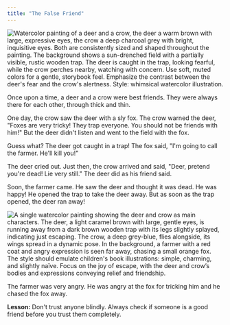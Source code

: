 ```yaml
---
title: "The False Friend"
---
```


![Watercolor painting of a deer and a crow, the deer a warm brown with large, expressive eyes, the crow a deep charcoal grey with bright, inquisitive eyes.  Both are consistently sized and shaped throughout the painting.  The background shows a sun-drenched field with a partially visible, rustic wooden trap.  The deer is caught in the trap, looking fearful, while the crow perches nearby, watching with concern.  Use soft, muted colors for a gentle, storybook feel. Emphasize the contrast between the deer's fear and the crow's alertness. Style: whimsical watercolor illustration.](/images/image_the-false-friend0.png)

Once upon a time, a deer and a crow were best friends. They were always there for each other, through thick and thin.


One day, the crow saw the deer with a sly fox.  The crow warned the deer, "Foxes are very tricky! They trap everyone. You should not be friends with him!" But the deer didn't listen and went to the field with the fox.

Guess what? The deer got caught in a trap! The fox said, "I'm going to call the farmer. He'll kill you!" 


The deer cried out.  Just then, the crow arrived and said, "Deer, pretend you're dead! Lie very still." The deer did as his friend said.

Soon, the farmer came. He saw the deer and thought it was dead.  He was happy! He opened the trap to take the deer away.  But as soon as the trap opened, the deer ran away!

![A single watercolor painting showing the deer and crow as main characters. The deer, a light caramel brown with large, gentle eyes, is running away from a dark brown wooden trap with its legs slightly splayed, indicating just escaping. The crow, a deep grey-blue, flies alongside, its wings spread in a dynamic pose. In the background, a farmer with a red coat and angry expression is seen far away, chasing a small orange fox. The style should emulate children's book illustrations: simple, charming, and slightly naïve. Focus on the joy of escape, with the deer and crow’s bodies and expressions conveying relief and friendship.](/images/image_the-false-friend2.png)

The farmer was very angry. He was angry at the fox for tricking him and he chased the fox away.

**Lesson:** Don't trust anyone blindly.  Always check if someone is a good friend before you trust them completely.

